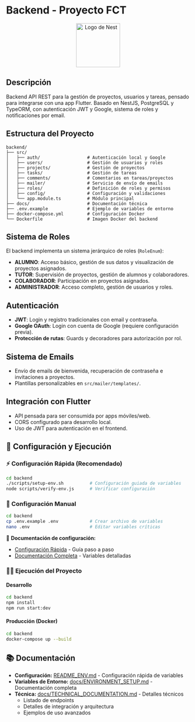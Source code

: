 # Backend - Proyecto FCT

<p align="center">
  <a href="http://nestjs.com/" target="blank"><img src="https://nestjs.com/img/logo-small.svg" width="120" alt="Logo de Nest" /></a>
</p>

## Descripción
Backend API REST para la gestión de proyectos, usuarios y tareas, pensado para integrarse con una app Flutter. Basado en NestJS, PostgreSQL y TypeORM, con autenticación JWT y Google, sistema de roles y notificaciones por email.

## Estructura del Proyecto
```
backend/
├── src/
│   ├── auth/                  # Autenticación local y Google
│   ├── users/                 # Gestión de usuarios y roles
│   ├── projects/              # Gestión de proyectos
│   ├── tasks/                 # Gestión de tareas
│   ├── comments/              # Comentarios en tareas/proyectos
│   ├── mailer/                # Servicio de envío de emails
│   ├── roles/                 # Definición de roles y permisos
│   ├── config/                # Configuración y validaciones
│   └── app.module.ts          # Módulo principal
├── docs/                      # Documentación técnica
├── .env.example               # Ejemplo de variables de entorno
├── docker-compose.yml         # Configuración Docker
└── Dockerfile                 # Imagen Docker del backend
```

## Sistema de Roles
El backend implementa un sistema jerárquico de roles (`RoleEnum`):
- **ALUMNO**: Acceso básico, gestión de sus datos y visualización de proyectos asignados.
- **TUTOR**: Supervisión de proyectos, gestión de alumnos y colaboradores.
- **COLABORADOR**: Participación en proyectos asignados.
- **ADMINISTRADOR**: Acceso completo, gestión de usuarios y roles.

## Autenticación
- **JWT**: Login y registro tradicionales con email y contraseña.
- **Google OAuth**: Login con cuenta de Google (requiere configuración previa).
- **Protección de rutas**: Guards y decoradores para autorización por rol.

## Sistema de Emails
- Envío de emails de bienvenida, recuperación de contraseña e invitaciones a proyectos.
- Plantillas personalizables en `src/mailer/templates/`.

## Integración con Flutter
- API pensada para ser consumida por apps móviles/web.
- CORS configurado para desarrollo local.
- Uso de JWT para autenticación en el frontend.

## 🚀 Configuración y Ejecución

### ⚡ Configuración Rápida (Recomendado)
```bash
cd backend
./scripts/setup-env.sh          # Configuración guiada de variables
node scripts/verify-env.js      # Verificar configuración
```

### 🔧 Configuración Manual
```bash
cd backend
cp .env.example .env            # Crear archivo de variables
nano .env                       # Editar variables críticas
```

📖 **Documentación de configuración:**
- [Configuración Rápida](README_ENV.md) - Guía paso a paso
- [Documentación Completa](docs/ENVIRONMENT_SETUP.md) - Variables detalladas

### 🏃‍♂️ Ejecución del Proyecto

#### Desarrollo
```bash
cd backend
npm install
npm run start:dev
```

#### Producción (Docker)
```bash
cd backend
docker-compose up --build
```

## 📚 Documentación

- **Configuración:** [README_ENV.md](README_ENV.md) - Configuración rápida de variables
- **Variables de Entorno:** [docs/ENVIRONMENT_SETUP.md](docs/ENVIRONMENT_SETUP.md) - Documentación completa
- **Técnica:** [docs/TECHNICAL_DOCUMENTATION.md](docs/TECHNICAL_DOCUMENTATION.md) - Detalles técnicos
  - Listado de endpoints
  - Detalles de integración y arquitectura
  - Ejemplos de uso avanzados
